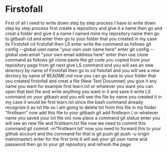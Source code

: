 # Firstofall
First of all I need to write down step by step process
I have to write down step by step process
first create a repository and give it a name 
then go and creat a folder and give it a name I named mine my repository name
then go to gitbash
cd and enter
then go to your folder that you created in my case its Firstofall
cd firstofall
then LS enter
write the command as follows
git config --global user.name "your own user name here" enter
git config --global user.email "your own email address here" enter
then use clone command as follows
git clone paste the git code you copied from your repository page from git
next give LS command and you will see an new directory by name of Firstofall
then go to cd fistofall and you will see a new dirctory by name of README.md
now you can go back to your folder that you created firstofall and creat a file (New Text Documnet) you give it any name you want for example first learn.txt or whatever you want
you can open that text file and write anything you want in it and save it 
write LS command on your gitbash and you will see the file by name you created it in my case it would be first learn.txt
since the bash command already recognize it as txt file so i am going to delete txt from this file in my folder "firstlearn"
now add this file to your gitbash
git add firstlearn ( or whatever name you saved your txt file on)
now place a command 
git status enter
you will see an new file and firstlearn.txt file
now we need to commit this command
git commit -m"firstlearn.txt'
now you need to forward this to your github account and the command for that is git push
git push -u origin main(master) enter
for the first time it will ask your git user name and password
then go to your git repository and refresh the page
